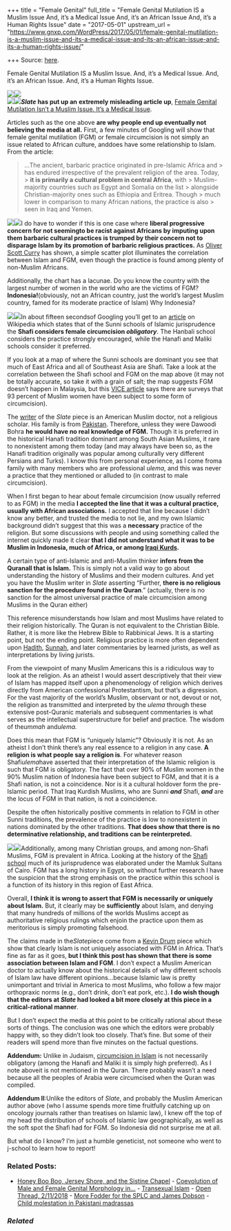 +++
title = "Female Genital"
full_title = "Female Genital Mutilation IS a Muslim Issue And, it’s a Medical Issue And, it’s an African Issue And, it’s a Human Rights Issue"
date = "2017-05-01"
upstream_url = "https://www.gnxp.com/WordPress/2017/05/01/female-genital-mutilation-is-a-muslim-issue-and-its-a-medical-issue-and-its-an-african-issue-and-its-a-human-rights-issue/"

+++
Source: [here](https://www.gnxp.com/WordPress/2017/05/01/female-genital-mutilation-is-a-muslim-issue-and-its-a-medical-issue-and-its-an-african-issue-and-its-a-human-rights-issue/).

Female Genital Mutilation IS a Muslim Issue. And, it’s a Medical Issue. And, it’s an African Issue. And, it’s a Human Rights Issue.

[![](https://i0.wp.com/gnxp.com/WordPress/wp-content/uploads/2017/05/FGM_Genitalverstümmlung_Karte_Verbreitung.jpg?resize=600%2C464&ssl=1)![](https://i0.wp.com/gnxp.com/WordPress/wp-content/uploads/2017/05/FGM_Genitalverstümmlung_Karte_Verbreitung.jpg?resize=600%2C464&ssl=1)](https://www.terre-des-femmes.ch/en/topics/female-genital-mutilation-fgm)  
[![](https://i0.wp.com/gnxp.com/WordPress/wp-content/uploads/2017/05/an-introduction-to-hadith-by-ayhan-tekines1.jpg?resize=200%2C283&ssl=1)![](https://i0.wp.com/gnxp.com/WordPress/wp-content/uploads/2017/05/an-introduction-to-hadith-by-ayhan-tekines1.jpg?resize=200%2C283&ssl=1)](https://www.amazon.com/exec/obidos/ASIN/1597843172/geneexpressio-20)***Slate* has put up an** **extremely misleading article up**, [Female Genital Mutilation Isn’t a Muslim Issue. It’s a Medical Issue](https://www.slate.com/articles/health_and_science/medical_examiner/2017/05/politicization_of_female_genital_mutilation_makes_it_harder_to_treat.html).

Articles such as the one above **are why people end up eventually not believing the media at all.** First, a few minutes of Googling will show that female genital mutilation (FGM) or female circumcision is not simply an issue related to African culture, anddoes have some relationship to Islam. From the article:

> …The ancient, barbaric practice originated in pre-Islamic Africa and > has endured irrespective of the prevalent religion of the area. Today, > **it is primarily a cultural problem in central Africa**, with > Muslim-majority countries such as Egypt and Somalia on the list > alongside Christian-majority ones such as Ethiopia and Eritrea. Though > much lower in comparison to many African nations, the practice is also > seen in Iraq and Yemen.

[![](https://i0.wp.com/gnxp.com/WordPress/wp-content/uploads/2017/05/fgm2.jpg?resize=300%2C240&ssl=1)![](https://i0.wp.com/gnxp.com/WordPress/wp-content/uploads/2017/05/fgm2.jpg?resize=300%2C240&ssl=1)](https://whyevolutionistrue.wordpress.com/2014/10/18/guest-post-the-relationship-between-islam-and-female-genital-mutilation/)I do have to wonder if this is one case where **liberal progressive concern for not seemingto be racist against Africans by imputing upon them barbaric cultural practices is trumped by their concern not to disparage Islam by its promotion of barbaric religious practices.** As [Oliver Scott Curry](https://whyevolutionistrue.wordpress.com/2014/10/18/guest-post-the-relationship-between-islam-and-female-genital-mutilation/) has shown, a simple scatter plot illuminates the correlation between Islam and FGM, even though the practice is found among plenty of non-Muslim Africans.

Additionally, the chart has a lacunae. Do you know the country with the largest number of women in the world who are the victims of FGM? **Indonesia!**(obviously, not an African country, just the world’s largest Muslim country, famed for its moderate practice of Islam) Why Indonesia?

![](https://i0.wp.com/gnxp.com/WordPress/wp-content/uploads/2017/05/Madhhab_Map3.png?resize=300%2C194&ssl=1)![](https://i0.wp.com/gnxp.com/WordPress/wp-content/uploads/2017/05/Madhhab_Map3.png?resize=300%2C194&ssl=1)In about fifteen secondsof Googling you’ll get to an [article](https://en.wikipedia.org/wiki/Religious_views_on_female_genital_mutilation#Sunni_view) on Wikipedia which states that of the Sunni schools of Islamic jurisprudence the **Shafi considers female circumcision *obligatory***. The Hanbali school considers the practice strongly encouraged, while the Hanafi and Maliki schools consider it preferred.

If you look at a map of where the Sunni schools are dominant you see that much of East Africa and all of Southeast Asia are Shafi. Take a look at the correlation between the Shafi school and FGM on the map above (it may not be totally accurate, so take it with a grain of salt; the map suggests FGM doesn’t happen in Malaysia, but this [VICE article](https://www.vice.com/en_us/article/female-circumcision-is-becoming-more-popular-in-malaysia) says there are surveys that 93 percent of Muslim women have been subject to some form of circumcision).

The [writer](https://twitter.com/jalalbaig?lang=en) of the *Slate* piece is an American Muslim doctor, not a religious scholar. His family is from [Pakistan](https://www.pri.org/stories/2017-04-26/fear-has-not-paralyzed-pakistan). Therefore, unless they were Dawoodi Bohra **he would have no real knowledge of FGM.** Though it is preferred in the historical Hanafi tradition dominant among South Asian Muslims, it rare to nonexistent among them today (and may always have been so, as the Hanafi tradition originally was popular among culturally very different Persians and Turks). I know this from personal experience, as I come froma family with many members who are professional *ulema*, and this was never a practice that they mentioned or alluded to (in contrast to male circumcision).

When I first began to hear about female circumcision (now usually referred to as FGM) in the media **I accepted the line that it was a cultural practice, usually with African associations.** I accepted that line because I didn’t know any better, and trusted the media to not lie, and my own Islamic background didn’t suggest that this was a **necessary** practice of the religion. But some discussions with people and using something called the internet quickly made it clear **that I did not understand what it was to be Muslim in Indonesia, much of Africa, or among [Iraqi Kurds](https://en.wikipedia.org/wiki/Prevalence_of_female_genital_mutilation_by_country#Iraq).**

A certain type of anti-Islamic and anti-Muslim thinker **infers from the Quranall that is Islam.** This is simply not a valid way to go about understanding the history of Muslims and their modern cultures. And yet you have the Muslim writer in *Slate* asserting “Further, **there is no religious sanction for the procedure found in the Quran**.” (actually, there is no sanction for the almost universal practice of male circumcision among Muslims in the Quran either)

This reference misunderstands how Islam and most Muslims have related to their religion historically. The Quran is not equivalent to the Christian Bible. Rather, it is more like the Hebrew Bible to Rabbinical Jews. It is a starting point, but not the ending point. Religious practice is more often dependent upon [Hadith](https://en.wikipedia.org/wiki/Hadith), [Sunnah](https://en.wikipedia.org/wiki/Sunnah), and later commentaries by learned jurists, as well as interpretations by living jurists.

From the viewpoint of many Muslim Americans this is a ridiculous way to look at the religion. As an atheist I would assert descriptively that their view of Islam has mapped itself upon a phenomenology of religion which derives directly from American confessional Protestantism, but that’s a digression. For the vast majority of the world’s Muslim, observant or not, devout or not, the religion as transmitted and interpreted by the *ulema* through these extensive post-Quranic materials and subsequent commentaries is what serves as the intellectual superstructure for belief and practice. The wisdom of the*ummah* and*ulema.*

Does this mean that FGM is “uniquely Islamic”? Obviously it is not. As an atheist I don’t think there’s any real essence to a religion in any case. **A religion is what people say a religion is**. For whatever reason Shafi*ulema*have asserted that their interpretation of the Islamic religion is such that FGM is obligatory. The fact that over 90% of Muslim women in the 90% Muslim nation of Indonesia have been subject to FGM, and that it is a Shafi nation, is not a coincidence. Nor is it a cultural holdover form the pre-Islamic period. That Iraq Kurdish Muslims, who are Sunni ***and*** Shafi, ***and*** are the locus of FGM in that nation, is not a coincidence.

Despite the often historically positive comments in relation to FGM in other Sunni traditions, the prevalence of the practice is low to nonexistent in nations dominated by the other traditions. **That does show that there is no determinative relationship, and traditions can be reinterpreted.**

[![](https://i0.wp.com/gnxp.com/WordPress/wp-content/uploads/2017/05/FGMAfrica.jpg?resize=400%2C290&ssl=1)![](https://i0.wp.com/gnxp.com/WordPress/wp-content/uploads/2017/05/FGMAfrica.jpg?resize=400%2C290&ssl=1)](https://www.unicef.org/protection/files/00-FMGC_infographiclow-res.pdf)Additionally, among many Christian groups, and among non-Shafi Muslims, FGM is prevalent in Africa. Looking at the history of the [Shafi school](https://en.wikipedia.org/wiki/Shafi%27i#History) much of its jurisprudence was elaborated under the Mamluk Sultans of Cairo. FGM has a long history in Egypt, so without further research I have the suspicion that the strong emphasis on the practice within this school is a function of its history in this region of East Africa.

Overall, **I think it is wrong to assert that FGM is necessarily or uniquely about Islam.** But, it clearly may be **sufficiently** about Islam, and denying that many hundreds of millions of the worlds Muslims accept as authoritative religious rulings which enjoin the practice upon them as meritorious is simply promoting falsehood.

The claims made in the*Slate*piece come from a [Kevin Drum](https://www.motherjones.com/kevin-drum/2016/02/female-genital-mutilation-not-uniquely-muslim-problem) piece which show that clearly Islam is not uniquely associated with FGM in Africa. That’s fine as far as it goes, **but I think this post has shown that there is some association between Islam and FGM**. I don’t expect a Muslim American doctor to actually know about the historical details of why different schools of Islam law have different opinions…because Islamic law is pretty unimportant and trivial in America to most Muslims, who follow a few major orthopraxic norms (e.g., don’t drink, don’t eat pork, etc.). **I do wish though that the editors at *Slate* had looked a bit more closely at this piece in a critical-rational manner**.

But I don’t expect the media at this point to be critically rational about these sorts of things. The conclusion was one which the editors were probably happy with, so they didn’t look too closely. That’s fine. But some of their readers will spend more than five minutes on the factual questions.

**Addendum:** Unlike in Judaism, [circumcision in Islam](https://en.wikipedia.org/wiki/Khitan_(circumcision)#Religious_sources) is not necessarily obligatory (among the Hanafi and Maliki it is simply high preferred). As I note aboveit is not mentioned in the Quran. There probably wasn’t a need because all the peoples of Arabia were circumcised when the Quran was compiled.

**Addendum II**:Unlike the editors of *Slate*, and probably the Muslim American author above (who I assume spends more time fruitfully catching up on oncology journals rather than treatises on Islamic law), I knew off the top of my head the distribution of schools of Islamic law geographically, as well as the soft spot the Shafi had for FGM. So Indonesia did not surprise me at all.

But what do I know? I’m just a humble geneticist, not someone who went to j-school to learn how to report!

### Related Posts:

- [Honey Boo Boo, Jersey Shore, and the Sistine
  Chapel](https://www.gnxp.com/WordPress/2012/11/04/honey-boo-boo-jersey-shore-and-the-sistine-chapel/) - [Coevolution of Male and Female Genital Morphology
  in…](https://www.gnxp.com/WordPress/2007/05/13/coevolution-of-male-and-female-genital-morphology-in-waterfowl/) - [Transexual
  Islam](https://www.gnxp.com/WordPress/2006/11/10/transexual-islam/) - [Open Thread,
  2/11/2018](https://www.gnxp.com/WordPress/2018/02/11/open-thread-2-12-2018/) - [More Fodder for the SPLC and James
  Dobson](https://www.gnxp.com/WordPress/2005/08/14/more-fodder-for-the-splc-and-james-dobson/) - [Child molestation in Pakistani
  madrassas](https://www.gnxp.com/WordPress/2005/03/09/child-molestation-in-pakistani-madrassas/)

### *Related*

[](https://www.addtoany.com/add_to/facebook?linkurl=https%3A%2F%2Fwww.gnxp.com%2FWordPress%2F2017%2F05%2F01%2Ffemale-genital-mutilation-is-a-muslim-issue-and-its-a-medical-issue-and-its-an-african-issue-and-its-a-human-rights-issue%2F&linkname=Female%20Genital%20Mutilation%20IS%20a%20Muslim%20Issue.%20And%2C%20it%E2%80%99s%20a%20Medical%20Issue.%20And%2C%20it%E2%80%99s%20an%20African%20Issue.%20And%2C%20it%E2%80%99s%20a%20Human%20Rights%20Issue. "Facebook")[](https://www.addtoany.com/add_to/twitter?linkurl=https%3A%2F%2Fwww.gnxp.com%2FWordPress%2F2017%2F05%2F01%2Ffemale-genital-mutilation-is-a-muslim-issue-and-its-a-medical-issue-and-its-an-african-issue-and-its-a-human-rights-issue%2F&linkname=Female%20Genital%20Mutilation%20IS%20a%20Muslim%20Issue.%20And%2C%20it%E2%80%99s%20a%20Medical%20Issue.%20And%2C%20it%E2%80%99s%20an%20African%20Issue.%20And%2C%20it%E2%80%99s%20a%20Human%20Rights%20Issue. "Twitter")[](https://www.addtoany.com/add_to/email?linkurl=https%3A%2F%2Fwww.gnxp.com%2FWordPress%2F2017%2F05%2F01%2Ffemale-genital-mutilation-is-a-muslim-issue-and-its-a-medical-issue-and-its-an-african-issue-and-its-a-human-rights-issue%2F&linkname=Female%20Genital%20Mutilation%20IS%20a%20Muslim%20Issue.%20And%2C%20it%E2%80%99s%20a%20Medical%20Issue.%20And%2C%20it%E2%80%99s%20an%20African%20Issue.%20And%2C%20it%E2%80%99s%20a%20Human%20Rights%20Issue. "Email")[](https://www.addtoany.com/share)
